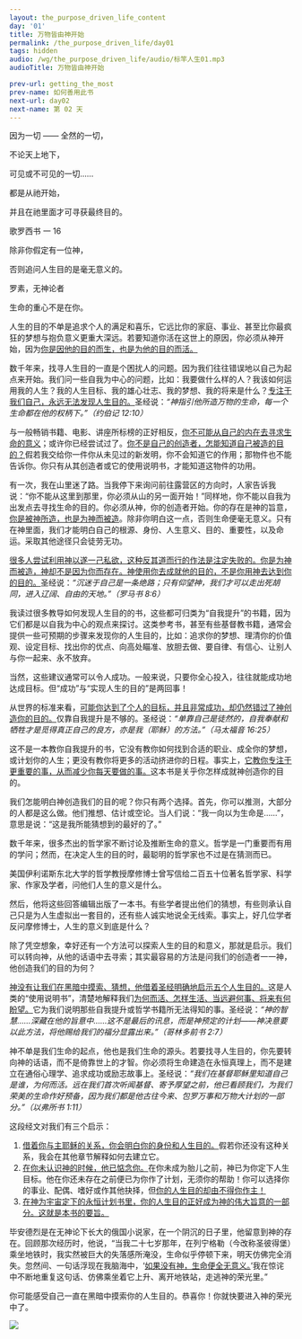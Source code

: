 ```yaml
---
layout: the_purpose_driven_life_content
day: '01'
title: 万物皆由神开始
permalink: /the_purpose_driven_life/day01
tags: hidden
audio: /wg/the_purpose_driven_life/audio/标竿人生01.mp3
audioTitle: 万物皆由神开始

prev-url: getting_the_most
prev-name: 如何善用此书
next-url: day02
next-name: 第 02 天 
---
```


<div class="center fs-18 script">
  <p>因为一切 —— 全然的一切，</P>
  <p>不论天上地下，</p>
  <p>可见或不可见的一切……</p>
  <p>都是从祂开始，</p>
  <p>并且在祂里面才可寻获最终目的。</p>
  <p class="sp-verse">歌罗西书 一 16</p>
</div>
<div class="center fs-18">
  <p>除非你假定有一位神，</P>
  <p>否则追问人生目的是毫无意义的。</P>
  <p class="sp-verse">罗素，无神论者</p>
</div>
<p class="first">生命的重心不是在你。</p>

人生的目的不单是追求个人的满足和喜乐，它远比你的家庭、事业、甚至比你最疯狂的梦想与抱负意义更重大深远。若要知道你活在这世上的原因，你必须从神开始，因为<u>你是因他的目的而生，也是为他的目的而活。</u>

数千年来，找寻人生目的一直是个困扰人的问题。因为我们往往错误地以自己为起点来开始。我们问一些自我为中心的问题，比如：我要做什么样的人？我该如何运用我的人生？我的人生目标、我的雄心壮志、我的梦想、我的将来是什么？<u>专注于我们自己，永远无法发现人生目的。</u>圣经说：*“神指引他所造万物的生命，每一个生命都在他的权柄下。”（约伯记 12:10）*

与一般畅销书籍、电影、讲座所标榜的正好相反，<u>你不可能从自己的内在去寻求生命的意义</u>；或许你已经尝试过了。<u>你不是自己的创造者，怎能知道自己被造的目的？</u>假若我交给你一件你从未见过的新发明，你不会知道它的作用；那物件也不能告诉你。你只有从其创造者或它的使用说明书，才能知道这物件的功用。

有一次，我在山里迷了路。当我停下来询问前往露营区的方向时，人家告诉我说：“你不能从这里到那里，你必须从山的另一面开始！”同样地，你不能以自我为出发点去寻找生命的目的。你必须从神，你的创造者开始。你的存在是神的旨意，<u>你是被神所造，也是为神而被造</u>。除非你明白这一点，否则生命便毫无意义。只有在神里面，我们才能明白自己的根源、身份、人生意义、目的、重要性，以及命运。采取其他途径只会徒劳无功。

<u>很多人尝试利用神以遂一己私欲，这种反其道而行的作法是注定失败的。你是为神而被造，神却不是因为你而存在。神使用你去成就他的目的，不是你用神去达到你的目的。</u>圣经说：*“沉迷于自己是一条绝路；只有仰望神，我们才可以走出死胡同，进入辽阔、自由的天地。”（罗马书 8:6）*

我读过很多教导如何发现人生目的的书，这些都可归类为“自我提升”的书籍，因为它们都是以自我为中心的观点来探讨。这类参考书，甚至有些基督教书籍，通常会提供一些可预期的步骤来发现你的人生目的，比如：追求你的梦想、理清你的价值观、设定目标、找出你的优点、向高处瞄准、放胆去做、要自律、有信心、让别人与你一起来、永不放弃。

当然，这些建议通常可以令人成功。一般来说，只要你全心投入，往往就能成功地达成目标。但“成功”与“实现人生的目的”是两回事！

从世界的标准来看，<u>可能你达到了个人的目标，并且非常成功，却仍然错过了神创造你的目的。</u>仅靠自我提升是不够的。圣经说：*“单靠自己是徒然的，自我奉献和牺牲才是觅得真正自己的良方，亦是我（耶稣）的方法。”（马太福音 16:25）*

这不是一本教你自我提升的书，它没有教你如何找到合适的职业、成全你的梦想，或计划你的人生；更没有教你将更多的活动挤进你的日程。事实上，<u>它教你专注于更重要的事，从而减少你每天要做的事。</u>这本书是关乎你怎样成就神创造你的目的。

我们怎能明白神创造我们的目的呢？你只有两个选择。首先，你可以推测，大部分的人都是这么做。他们推想、估计或空论。当人们说：“我一向以为生命是……”，意思是说：“这是我所能猜想到的最好的了。”

数千年来，很多杰出的哲学家不断讨论及推断生命的意义。哲学是一门重要而有用的学问；然而，在决定人生的目的时，最聪明的哲学家也不过是在猜测而已。

美国伊利诺斯东北大学的哲学教授摩修博士曾写信给二百五十位著名哲学家、科学家、作家及学者，问他们人生的意义是什么。

然后，他将这些回答编辑出版了一本书。有些学者提出他们的猜想，有些则承认自己只是为人生虚拟出一套目的，还有些人诚实地说全无线索。事实上，好几位学者反问摩修博士，人生的意义到底是什么？

除了凭空想象，幸好还有一个方法可以探索人生的目的和意义，那就是启示。我们可以转向神，从他的话语中去寻索；其实最容易的方法是问我们的创造者一一神，他创造我们的目的为何？

<u>神没有让我们在黑暗中摸索、猜想，他借着圣经明确地启示五个人生目的。</u>这是人类的“使用说明书”，清楚地解释我们<u>为何而活、怎样生活、当远避何事、将来有何盼望。</u>它为我们说明那些自我提升或哲学书籍所无法得知的事。圣经说：*“神的智慧……深藏在他的旨意中……这不是最后的讯息，而是神预定的计划——神决意要以此方法，将他赐给我们的福分显露出来。”（哥林多前书 2:7）*

神不单是我们生命的起点，他也是我们生命的源头。若要找寻人生目的，你先要转向神的话语，而不是倚靠世上的才智。你必须将生命建造在永恒真理上，而不是建立在通俗心理学、追求成功或励志故事上。圣经说：*“我们在基督耶稣里知道自己是谁，为何而活。远在我们首次听闻基督、寄予厚望之前，他已看顾我们，为我们荣美的生命作好预备，因为我们都是他古往今来、包罗万事和万物大计划的一部分。”（以弗所书 1:11）*

这段经文对我们有三个启示：

1. <u>借着你与主耶稣的关系，你会明白你的身份和人生目的。</u>假若你还没有这种关系，我会在其他章节解释如何去建立它。
2. <u>在你未认识神的时候，他已惦念你。</u>在你未成为胎儿之前，神已为你定下人生目标。他在你还未存在之前便已为你作了计划，无须你的帮助！你可以选择你的事业、配偶、嗜好或作其他抉择，但<u>你的人生目的却由不得你作主！</u>
3. <u>在神为宇宙定下的永恒计划书里，你的人生目的正好成为神的伟大旨意的一部分。这就是本书的要旨。</u>

毕安德烈是在无神论下长大的俄国小说家，在一个阴沉的日子里，他留意到神的存在。回顾那次经历时，他说，“当我二十七岁那年，在列宁格勒（今改称圣彼得堡）乘坐地铁时，我实然被巨大的失落感所淹没，生命似乎停顿下来，明天仿佛完全消失。忽然间、一句话浮现在我脑海中，‘<u>如果没有神，生命便全无意义。</u>’我在惊诧中不断地重复这句话、仿佛乘坐着它上升、离开地铁站，走逃神的荣光里。”

你可能感受自己一直在黑暗中摸索你的人生目的。恭喜你！你就快要进入神的荣光中了。

<div class="article-img-wrapper">
  <img src="https://typora-1259024198.cos.ap-beijing.myqcloud.com/wg/the_purpose_driven_life/image/day01_card.jpg">
</div>
